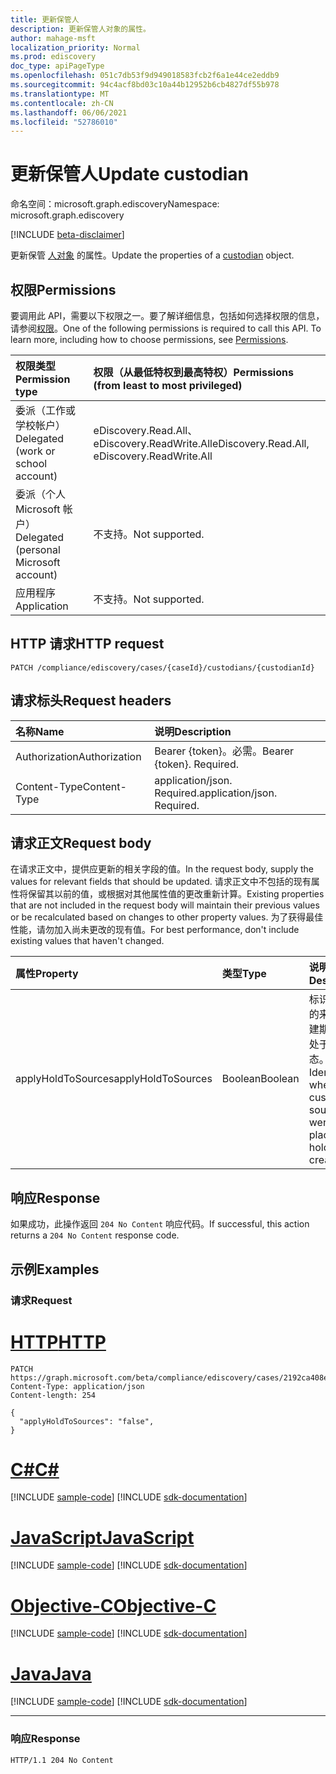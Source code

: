```yaml
---
title: 更新保管人
description: 更新保管人对象的属性。
author: mahage-msft
localization_priority: Normal
ms.prod: ediscovery
doc_type: apiPageType
ms.openlocfilehash: 051c7db53f9d949018583fcb2f6a1e44ce2eddb9
ms.sourcegitcommit: 94c4acf8bd03c10a44b12952b6cb4827df55b978
ms.translationtype: MT
ms.contentlocale: zh-CN
ms.lasthandoff: 06/06/2021
ms.locfileid: "52786010"
---
```

# <a name="update-custodian"></a><span data-ttu-id="570fb-103">更新保管人</span><span class="sxs-lookup"><span data-stu-id="570fb-103">Update custodian</span></span>

<span data-ttu-id="570fb-104">命名空间：microsoft.graph.ediscovery</span><span class="sxs-lookup"><span data-stu-id="570fb-104">Namespace: microsoft.graph.ediscovery</span></span>

[!INCLUDE [beta-disclaimer](../../includes/beta-disclaimer.md)]

<span data-ttu-id="570fb-105">更新保管 [人对象](../resources/ediscovery-custodian.md) 的属性。</span><span class="sxs-lookup"><span data-stu-id="570fb-105">Update the properties of a [custodian](../resources/ediscovery-custodian.md) object.</span></span>

## <a name="permissions"></a><span data-ttu-id="570fb-106">权限</span><span class="sxs-lookup"><span data-stu-id="570fb-106">Permissions</span></span>

<span data-ttu-id="570fb-p101">要调用此 API，需要以下权限之一。要了解详细信息，包括如何选择权限的信息，请参阅[权限](/graph/permissions-reference)。</span><span class="sxs-lookup"><span data-stu-id="570fb-p101">One of the following permissions is required to call this API. To learn more, including how to choose permissions, see [Permissions](/graph/permissions-reference).</span></span>

|<span data-ttu-id="570fb-109">权限类型</span><span class="sxs-lookup"><span data-stu-id="570fb-109">Permission type</span></span>|<span data-ttu-id="570fb-110">权限（从最低特权到最高特权）</span><span class="sxs-lookup"><span data-stu-id="570fb-110">Permissions (from least to most privileged)</span></span>|
|:---|:---|
|<span data-ttu-id="570fb-111">委派（工作或学校帐户）</span><span class="sxs-lookup"><span data-stu-id="570fb-111">Delegated (work or school account)</span></span>|<span data-ttu-id="570fb-112">eDiscovery.Read.All、eDiscovery.ReadWrite.All</span><span class="sxs-lookup"><span data-stu-id="570fb-112">eDiscovery.Read.All, eDiscovery.ReadWrite.All</span></span>|
|<span data-ttu-id="570fb-113">委派（个人 Microsoft 帐户）</span><span class="sxs-lookup"><span data-stu-id="570fb-113">Delegated (personal Microsoft account)</span></span>|<span data-ttu-id="570fb-114">不支持。</span><span class="sxs-lookup"><span data-stu-id="570fb-114">Not supported.</span></span>|
|<span data-ttu-id="570fb-115">应用程序</span><span class="sxs-lookup"><span data-stu-id="570fb-115">Application</span></span>|<span data-ttu-id="570fb-116">不支持。</span><span class="sxs-lookup"><span data-stu-id="570fb-116">Not supported.</span></span>|

## <a name="http-request"></a><span data-ttu-id="570fb-117">HTTP 请求</span><span class="sxs-lookup"><span data-stu-id="570fb-117">HTTP request</span></span>

<!-- {
  "blockType": "ignored"
}
-->

``` http
PATCH /compliance/ediscovery/cases/{caseId}/custodians/{custodianId}
```

## <a name="request-headers"></a><span data-ttu-id="570fb-118">请求标头</span><span class="sxs-lookup"><span data-stu-id="570fb-118">Request headers</span></span>

|<span data-ttu-id="570fb-119">名称</span><span class="sxs-lookup"><span data-stu-id="570fb-119">Name</span></span>|<span data-ttu-id="570fb-120">说明</span><span class="sxs-lookup"><span data-stu-id="570fb-120">Description</span></span>|
|:---|:---|
|<span data-ttu-id="570fb-121">Authorization</span><span class="sxs-lookup"><span data-stu-id="570fb-121">Authorization</span></span>|<span data-ttu-id="570fb-p102">Bearer {token}。必需。</span><span class="sxs-lookup"><span data-stu-id="570fb-p102">Bearer {token}. Required.</span></span>|
|<span data-ttu-id="570fb-124">Content-Type</span><span class="sxs-lookup"><span data-stu-id="570fb-124">Content-Type</span></span>|<span data-ttu-id="570fb-p103">application/json. Required.</span><span class="sxs-lookup"><span data-stu-id="570fb-p103">application/json. Required.</span></span>|

## <a name="request-body"></a><span data-ttu-id="570fb-127">请求正文</span><span class="sxs-lookup"><span data-stu-id="570fb-127">Request body</span></span>

<span data-ttu-id="570fb-128">在请求正文中，提供应更新的相关字段的值。</span><span class="sxs-lookup"><span data-stu-id="570fb-128">In the request body, supply the values for relevant fields that should be updated.</span></span> <span data-ttu-id="570fb-129">请求正文中不包括的现有属性将保留其以前的值，或根据对其他属性值的更改重新计算。</span><span class="sxs-lookup"><span data-stu-id="570fb-129">Existing properties that are not included in the request body will maintain their previous values or be recalculated based on changes to other property values.</span></span> <span data-ttu-id="570fb-130">为了获得最佳性能，请勿加入尚未更改的现有值。</span><span class="sxs-lookup"><span data-stu-id="570fb-130">For best performance, don't include existing values that haven't changed.</span></span>

|<span data-ttu-id="570fb-131">属性</span><span class="sxs-lookup"><span data-stu-id="570fb-131">Property</span></span>|<span data-ttu-id="570fb-132">类型</span><span class="sxs-lookup"><span data-stu-id="570fb-132">Type</span></span>|<span data-ttu-id="570fb-133">说明</span><span class="sxs-lookup"><span data-stu-id="570fb-133">Description</span></span>|
|:---|:---|:---|
|<span data-ttu-id="570fb-134">applyHoldToSources</span><span class="sxs-lookup"><span data-stu-id="570fb-134">applyHoldToSources</span></span>|<span data-ttu-id="570fb-135">Boolean</span><span class="sxs-lookup"><span data-stu-id="570fb-135">Boolean</span></span>|<span data-ttu-id="570fb-136">标识保管人的来源在创建期间是否处于保留状态。</span><span class="sxs-lookup"><span data-stu-id="570fb-136">Identifies whether a custodian's sources were placed on hold during creation.</span></span>|

## <a name="response"></a><span data-ttu-id="570fb-137">响应</span><span class="sxs-lookup"><span data-stu-id="570fb-137">Response</span></span>

<span data-ttu-id="570fb-138">如果成功，此操作返回 `204 No Content` 响应代码。</span><span class="sxs-lookup"><span data-stu-id="570fb-138">If successful, this action returns a `204 No Content` response code.</span></span>

## <a name="examples"></a><span data-ttu-id="570fb-139">示例</span><span class="sxs-lookup"><span data-stu-id="570fb-139">Examples</span></span>

### <a name="request"></a><span data-ttu-id="570fb-140">请求</span><span class="sxs-lookup"><span data-stu-id="570fb-140">Request</span></span>


# <a name="http"></a>[<span data-ttu-id="570fb-141">HTTP</span><span class="sxs-lookup"><span data-stu-id="570fb-141">HTTP</span></span>](#tab/http)
<!-- {
  "blockType": "request",
  "name": "update_custodian"
}
-->

``` http
PATCH https://graph.microsoft.com/beta/compliance/ediscovery/cases/2192ca408ea2410eba3bec8ae873be6b/custodians/45454331323337443946343043464239
Content-Type: application/json
Content-length: 254

{
  "applyHoldToSources": "false",
}
```
# <a name="c"></a>[<span data-ttu-id="570fb-142">C#</span><span class="sxs-lookup"><span data-stu-id="570fb-142">C#</span></span>](#tab/csharp)
[!INCLUDE [sample-code](../includes/snippets/csharp/update-custodian-csharp-snippets.md)]
[!INCLUDE [sdk-documentation](../includes/snippets/snippets-sdk-documentation-link.md)]

# <a name="javascript"></a>[<span data-ttu-id="570fb-143">JavaScript</span><span class="sxs-lookup"><span data-stu-id="570fb-143">JavaScript</span></span>](#tab/javascript)
[!INCLUDE [sample-code](../includes/snippets/javascript/update-custodian-javascript-snippets.md)]
[!INCLUDE [sdk-documentation](../includes/snippets/snippets-sdk-documentation-link.md)]

# <a name="objective-c"></a>[<span data-ttu-id="570fb-144">Objective-C</span><span class="sxs-lookup"><span data-stu-id="570fb-144">Objective-C</span></span>](#tab/objc)
[!INCLUDE [sample-code](../includes/snippets/objc/update-custodian-objc-snippets.md)]
[!INCLUDE [sdk-documentation](../includes/snippets/snippets-sdk-documentation-link.md)]

# <a name="java"></a>[<span data-ttu-id="570fb-145">Java</span><span class="sxs-lookup"><span data-stu-id="570fb-145">Java</span></span>](#tab/java)
[!INCLUDE [sample-code](../includes/snippets/java/update-custodian-java-snippets.md)]
[!INCLUDE [sdk-documentation](../includes/snippets/snippets-sdk-documentation-link.md)]

---


### <a name="response"></a><span data-ttu-id="570fb-146">响应</span><span class="sxs-lookup"><span data-stu-id="570fb-146">Response</span></span>

<!-- {
  "blockType": "response"
}
-->

``` http
HTTP/1.1 204 No Content
```
